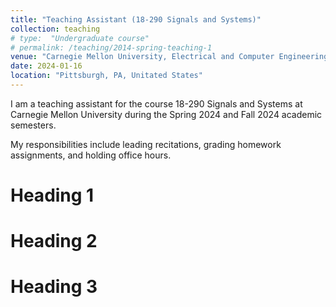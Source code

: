 ```yaml
---
title: "Teaching Assistant (18-290 Signals and Systems)"
collection: teaching
# type:  "Undergraduate course"
# permalink: /teaching/2014-spring-teaching-1
venue: "Carnegie Mellon University, Electrical and Computer Engineering Department"
date: 2024-01-16
location: "Pittsburgh, PA, Unitated States"
---
```


I am a teaching assistant for the course 18-290 Signals and Systems at Carnegie Mellon University during the Spring 2024 and Fall 2024 academic semesters.

My responsibilities include leading recitations, grading homework assignments, and holding office hours.

Heading 1
======

Heading 2
======

Heading 3
======